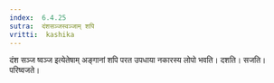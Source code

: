 ```yaml
---
index:  6.4.25
sutra:  दंशसञ्जस्वञ्जाम् शपि
vritti:  kashika 
---
```


दंश सञ्ज ष्वञ्ज इत्येतेषाम् अङ्गानां शपि परत उपधाया नकारस्य लोपो भवति। दशति। सजति। परिष्वजते।


